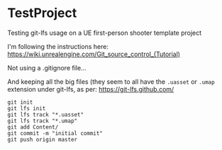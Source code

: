 # TestProject
Testing git-lfs usage on a UE first-person shooter template project

I'm following the instructions here:
https://wiki.unrealengine.com/Git_source_control_(Tutorial)

Not using a .gitignore file...

And keeping all the big files (they seem to all have the `.uasset` or `.umap` extension under git-lfs, as per:
https://git-lfs.github.com/

```
git init
git lfs init
git lfs track "*.uasset"
git lfs track "*.umap"
git add Content/
git commit -m "initial commit"
git push origin master
```
